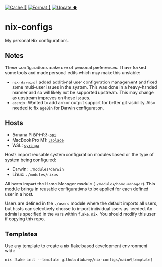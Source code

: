 [![Cache 📝](https://github.com/dlubawy/nix-configs/actions/workflows/cache.yaml/badge.svg)](https://github.com/dlubawy/nix-configs/actions/workflows/cache.yaml)
[![Format 🔎](https://github.com/dlubawy/nix-configs/actions/workflows/format.yaml/badge.svg)](https://github.com/dlubawy/nix-configs/actions/workflows/format.yaml)
[![Update ⬆️](https://github.com/dlubawy/nix-configs/actions/workflows/update.yaml/badge.svg)](https://github.com/dlubawy/nix-configs/actions/workflows/update.yaml)

# nix-configs

My personal Nix configurations.

## Notes

These configurations make use of personal preferences. I have forked some tools and made personal edits which may make this unstable:

- `nix-darwin`: I added additional user configuration management and fixed some multi-user issues in the system. This was done in a heavy-handed manner and so will likely not be supported upstream. This may change as upstream improves on these issues.
- `agenix`: Wanted to add armor output support for better git visibility. Also needed to fix `ageBin` for Darwin configuration.

## Hosts

- Banana Pi BPI-R3: [`bpi`](./hosts/bpi/README.md)
- MacBook Pro M1: [`laplace`](./hosts/laplace/README.md)
- WSL: [`syringa`](./hosts/syringa/README.md)

Hosts import reusable system configuration modules based on the type of system being configured:

- Darwin: `./modules/darwin`
- Linux: `./modules/nixos`

All hosts import the Home Manager module (`./modules/home-manager`). This module brings in reusable configurations to be applied for each defined user in a host.

Users are defined in the `./users` module where the default imports all users, but hosts can selectively choose to import individual users as needed. An admin is specified in the `vars` within `flake.nix`. You should modify this user if copying this repo.

## Templates

Use any template to create a nix flake based development environment with:

```
nix flake init --template github:dlubawy/nix-configs/main#[template]
```
